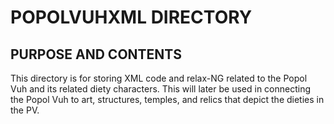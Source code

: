 # POPOLVUHXML DIRECTORY

## PURPOSE AND CONTENTS

This directory is for storing XML code and relax-NG related to the Popol Vuh and its related diety characters. This will later be used in connecting the Popol Vuh to art, structures, temples, and relics that depict the dieties in the PV. 

